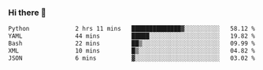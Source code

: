 ### Hi there 👋

<!--START_SECTION:waka-->

```txt
Python             2 hrs 11 mins   ██████████████▓░░░░░░░░░░   58.12 %
YAML               44 mins         █████░░░░░░░░░░░░░░░░░░░░   19.82 %
Bash               22 mins         ██▒░░░░░░░░░░░░░░░░░░░░░░   09.99 %
XML                10 mins         █▒░░░░░░░░░░░░░░░░░░░░░░░   04.82 %
JSON               6 mins          ▓░░░░░░░░░░░░░░░░░░░░░░░░   03.02 %
```

<!--END_SECTION:waka-->

<!--
**Jonas-VanHaeken/Jonas-VanHaeken** is a ✨ _special_ ✨ repository because its `README.md` (this file) appears on your GitHub profile.

Here are some ideas to get you started:

- 🔭 I’m currently working on ...
- 🌱 I’m currently learning ...
- 👯 I’m looking to collaborate on ...
- 🤔 I’m looking for help with ...
- 💬 Ask me about ...
- 📫 How to reach me: ...
- 😄 Pronouns: ...
- ⚡ Fun fact: ...
-->
